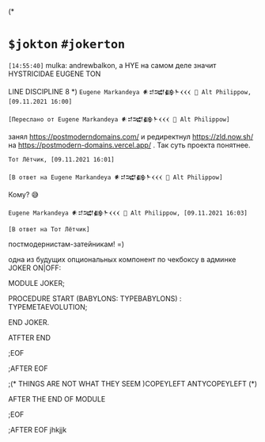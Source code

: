 (*
# `$jokton` `#jokerton`

‎`[14:55:40]` ‎mulka‎: andrewbalkon, а HYE на самом деле значит HYSTRICIDAE EUGENE TON



LINE DISCIPLINE 8 *) `Eugene Markandeya 𒀭𒄑𒉋𒂵𒈨𒌋𒌋𒌋 🐡 Alt Philippow, [09.11.2021 16:00]`

`[Переслано от Eugene Markandeya 𒀭𒄑𒉋𒂵𒈨𒌋𒌋𒌋 🐡 Alt Philippow]`

занял https://postmoderndomains.com/ и редиректнул https://zld.now.sh/ на https://postmodern-domains.vercel.app/ . Так суть проекта понятнее.

`Тот Лётчик, [09.11.2021 16:01]`

`[В ответ на Eugene Markandeya 𒀭𒄑𒉋𒂵𒈨𒌋𒌋𒌋 🐡 Alt Philippow]`

Кому? 😅

`Eugene Markandeya 𒀭𒄑𒉋𒂵𒈨𒌋𒌋𒌋 🐡 Alt Philippow, [09.11.2021 16:03]`

`[В ответ на Тот Лётчик]`

постмодернистам-затейникам! =)

одна из будущих опциональных компонент по чекбоксу в админке JOKER ON|OFF:

MODULE JOKER;

PROCEDURE START (BABYLONS: TYPEBABYLONS) : TYPEMETAEVOLUTION;

END JOKER.

ATFTER END

;EOF

;AFTER EOF

;(* THINGS ARE NOT WHAT THEY SEEM )COPEYLEFT ANTYCOPEYLEFT (*)

AFTER THE END OF MODULE

;EOF

;AFTER EOF
jhkjjk
